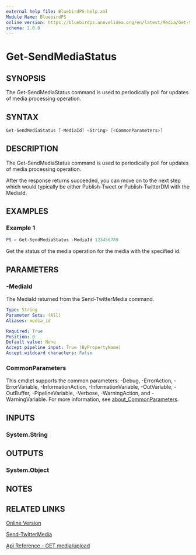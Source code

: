 ```yaml
---
external help file: BluebirdPS-help.xml
Module Name: BluebirdPS
online version: https://bluebirdps.anovelidea.org/en/latest/Media/Get-SendMediaStatus
schema: 2.0.0
---
```


# Get-SendMediaStatus

## SYNOPSIS

The Get-SendMediaStatus command is used to periodically poll for updates of media processing operation.

## SYNTAX

```powershell
Get-SendMediaStatus [-MediaId] <String> [<CommonParameters>]
```

## DESCRIPTION

The Get-SendMediaStatus command is used to periodically poll for updates of media processing operation.

After the response returns succeeded, you can move on to the next step which would typically be either Publish-Tweet or Publish-TwitterDM with the MediaId.

## EXAMPLES

### Example 1

```powershell
PS > Get-SendMediaStatus -MediaId 123456789
```

Get the status of the media operation for the media with the specified id.

## PARAMETERS

### -MediaId

The MediaId returned from the Send-TwitterMedia command.

```yaml
Type: String
Parameter Sets: (All)
Aliases: media_id

Required: True
Position: 0
Default value: None
Accept pipeline input: True (ByPropertyName)
Accept wildcard characters: False
```

### CommonParameters

This cmdlet supports the common parameters: -Debug, -ErrorAction, -ErrorVariable, -InformationAction, -InformationVariable, -OutVariable, -OutBuffer, -PipelineVariable, -Verbose, -WarningAction, and -WarningVariable. For more information, see [about_CommonParameters](http://go.microsoft.com/fwlink/?LinkID=113216).

## INPUTS

### System.String

## OUTPUTS

### System.Object

## NOTES

## RELATED LINKS

[Online Version](https://bluebirdps.anovelidea.org/en/latest/Media/Get-SendMediaStatus)

[Send-TwitterMedia](https://bluebirdps.anovelidea.org/en/latest/Media/Send-TwitterMedia)

[Api Reference - GET media/upload](https://developer.twitter.com/en/docs/twitter-api/v1/media/upload-media/api-reference/get-media-upload-status)
